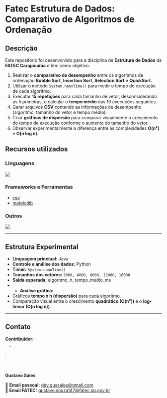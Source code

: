 # Fatec Estrutura de Dados: Comparativo de Algoritmos de Ordenação

## Descrição

Este repositório foi desenvolvido para a disciplina de **Estrutura de Dados** da **FATEC Carapicuíba** e tem como objetivo:

1. Realizar o **comparativo de desempenho** entre os algoritmos de ordenação **Bubble Sort**, **Insertion Sort**, **Selection Sort** e **QuickSort**.  
2. Utilizar o método `System.nanoTime()` para medir o tempo de execução de cada algoritmo.  
3. Executar **15 repetições** para cada tamanho de vetor, desconsiderando as 5 primeiras, e calcular o **tempo médio** das 10 execuções seguintes.  
4. Gerar arquivos **CSV** contendo as informações de desempenho (algoritmo, tamanho do vetor e tempo médio).  
5. Criar **gráficos de dispersão** para comparar visualmente o crescimento do tempo de execução conforme o aumento do tamanho do vetor.  
6. Observar experimentalmente a diferença entre as complexidades **O(n²)** e **O(n log n)**.  

## Recursos utilizados

### Linguagens
<img src="https://skillicons.dev/icons?i=java,python"/>

### Frameworks e Ferramentas
- [csv](https://docs.python.org/3/library/csv.html)
- [matplotlib](https://matplotlib.org/)

### Outros
<img src="https://skillicons.dev/icons?i=git,github"/>

---

## Estrutura Experimental

- **Linguagem principal:** Java  
- **Controle e análise dos dados:** Python  
- **Timer:** `System.nanoTime()`  
- **Tamanhos dos vetores:** `2000, 4000, 8000, 12000, 16000`  
- **Saída esperada:**  algoritmo, n, tempo_medio_ms
- - **Análise gráfica:**  
- Gráficos **tempo x n (dispersão)** para cada algoritmo.  
- Comparação visual entre o crescimento **quadrático (O(n²))** e o **log-linear (O(n log n))**.  

---

## Contato

**Contribuidor:**  
<a href="https://github.com/Gusales" target="_blank">
<img src="https://github.com/Gusales.png" width="100" style="border-radius: 50%;" />
</a>  
**Gustavo Sales**

📧 **Email pessoal:** [dev.gussales@gmail.com](mailto:dev.gussales@gmail.com)  
📧 **Email FATEC:** [gustavo.souza147@fatec.sp.gov.br](mailto:gustavo.souza147@fatec.sp.gov.br)
